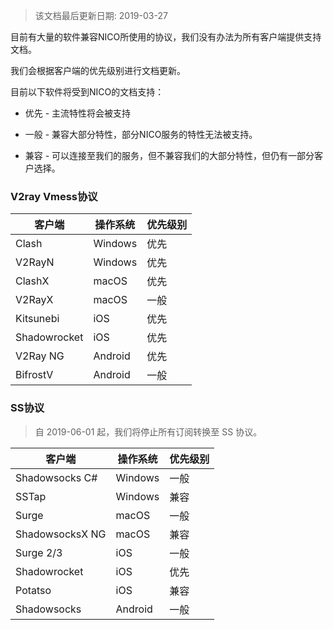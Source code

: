 > 该文档最后更新日期: 2019-03-27

目前有大量的软件兼容NICO所使用的协议，我们没有办法为所有客户端提供支持文档。

我们会根据客户端的优先级别进行文档更新。

目前以下软件将受到NICO的文档支持：

- 优先 - 主流特性将会被支持

- 一般 - 兼容大部分特性，部分NICO服务的特性无法被支持。

- 兼容 - 可以连接至我们的服务，但不兼容我们的大部分特性，但仍有一部分客户选择。


### V2ray Vmess协议

|客户端|操作系统|优先级别|
|---|---|---|
|Clash|Windows|优先|Vmess|
|V2RayN|Windows|优先|Vmess|
|ClashX|macOS|优先|Vmess|
|V2RayX|macOS|一般|Vmess|
|Kitsunebi|iOS|优先|
|Shadowrocket|iOS|优先|
|V2Ray NG|Android|优先|
|BifrostV|Android|一般|


### SS协议

> 自 2019-06-01 起，我们将停止所有订阅转换至 SS 协议。

|客户端|操作系统|优先级别|
|---|---|---|
|Shadowsocks C#|Windows|一般|
|SSTap|Windows|兼容|
|Surge|macOS|一般|
|ShadowsocksX NG|macOS|兼容|
|Surge 2/3|iOS|一般|
|Shadowrocket|iOS|优先|
|Potatso|iOS|兼容|
|Shadowsocks|Android|一般|
